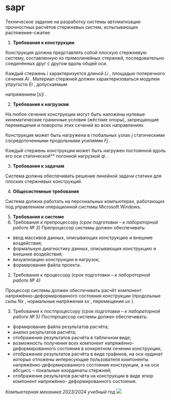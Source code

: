 # sapr
Техническое задание на разработку  системы автоматизации прочностных расчётов стержневых систем,  испытывающих растяжение-сжатие

1. **Требования к конструкции** 

Конструкция  должна  представлять  собой  плоскую  стержневую  систему,  составленную  из прямолинейных стержней, последовательно соединённых друг с другом вдоль общей оси. 

Каждый  стержень  *i*  характеризуется  длиной  *Li* ,  площадью  поперечного  сечения  *Ai* . Материал  стержней  должен  характеризоваться  модулем  упругости  *Ei* ,  допускаемым 

напряжением [s]*i* . 

2. **Требования к нагрузкам** 

На любое сечение конструкции могут быть наложены нулевые кинематические граничные условия  (жёсткие  опоры),  запрещающие  перемещения  и  повороты  этих  сечений  во  всех направлениях. 

Конструкция может быть нагружена в глобальных узлах  *j* статическими сосредоточенными продольными усилиями *Fj* . 

Каждый стержень конструкции может быть нагружен постоянной вдоль его оси статической** погонной нагрузкой *qi* . 

3. **Требования к задачам** 

Система  должна  обеспечивать решение  линейной  задачи  статики  для  плоских  стержневых конструкций. 

4. **Общесистемные требования** 

Система  должна  работать  на  персональных  компьютерах,  работающих  под  управлением операционной системы Microsoft Windows. 

5. **Требования к системе** 
1. Требования к препроцессору *(срок подготовки – к лабораторной работе № 3)* Препроцессор системы должен обеспечивать: 
- ввод массивов данных, описывающих конструкцию и внешние воздействия; 
- формальную диагностику данных, описывающих конструкцию и внешние воздействия; 
- визуализацию конструкции и нагрузок; 
- формирование файла проекта. 
2. Требования к процессору *(срок подготовки – к лабораторной работе № 4)* 

Процессор системы должен обеспечивать расчёт компонент напряжённо-деформированного состояния конструкции (продольные силы *Nx* , нормальные напряжения s*x* , перемещения *ux* ). 

3. Требования к постпроцессору *(срок подготовки – к лабораторной работе № 5)* Постпроцессор системы должен обеспечивать: 
- формирование файла результатов расчёта; 
- анализ результатов расчёта; 
- отображение результатов расчёта в табличном виде; 
- возможность  получения  всех  компонент  напряжённо-деформированного  состояния  в конкретном сечении конструкции; 
- отображение  результатов  расчёта  в  виде  графиков,  на  оси  ординат  которых  отложены интересующие  пользователя  компоненты  напряжённо-деформированного  состояния конструкции, а на оси абсцисс – локальные координаты стержней; 
- отображение результатов расчёта на конструкции в виде эпюр компонент напряжённо- деформированного состояния. 

*Компьютерная механика  2023/2024 учебный год ![](Aspose.Words.96cc1dc8-0ac7-440b-b2af-c156b83547b0.001.png)*
